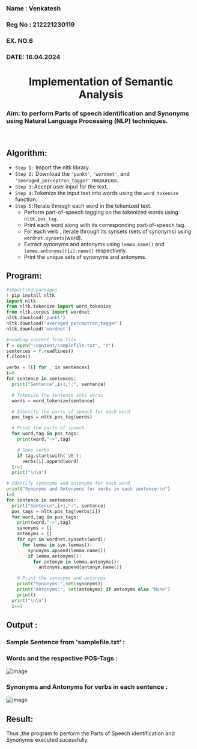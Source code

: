 <H3>Name : Venkatesh </H3>
<H3>Reg No : 212221230119</H3>
<H3>EX. NO.6</H3>
<H3>DATE: 16.04.2024</H3>
<H1 ALIGN =CENTER>Implementation of Semantic Analysis</H1>
<H3>Aim: to perform Parts of speech identification and Synonyms using Natural Language Processing (NLP) techniques. </H3> 
 <BR>

## Algorithm:
- `Step 1:` Import the nltk library.<br>
- `Step 2:` Download the `'punkt'`, `'wordnet'`, and `'averaged_perceptron_tagger'` resources.<br>
- `Step 3:`Accept user input for the text.<br>
- `Step 4:`Tokenize the input text into words using the `word_tokenize` function.<br>
- `Step 5:`Iterate through each word in the tokenized text.<br>
    -	Perform part-of-speech tagging on the tokenized words using `nltk.pos_tag.`<br>
    -	Print each word along with its corresponding part-of-speech tag.<br>
    -	For each verb , iterate through its synsets (sets of synonyms) using `wordnet.synsets`(word).<br>
    -	Extract synonyms and antonyms using `lemma.name()` and `lemma.antonyms()[i].name()` respectively.<br>
    -	Print the unique sets of synonyms and antonyms.
## Program:

```py
#importing packages
! pip install nltk
import nltk
from nltk.tokenize import word_tokenize
from nltk.corpus import wordnet
nltk.download('punkt')
nltk.download('averaged_perceptron_tagger')
nltk.download('wordnet')
```

```py
#reading content from file
f = open("/content/samplefile.txt", "r")
sentences = f.readlines()
f.close()
```

```py
verbs = [[] for _ in sentences]
i=0
for sentence in sentences:
  print("Sentence",i+1,":", sentence)

  # Tokenize the sentence into words
  words = word_tokenize(sentence)

  # Identify the parts of speech for each word
  pos_tags = nltk.pos_tag(words)

  # Print the parts of speech
  for word,tag in pos_tags:
    print(word,"->",tag)

    # Save verbs
    if tag.startswith('VB'):
      verbs[i].append(word)
  i+=1
  print("\n\n")
```

```py
# Identify synonyms and antonyms for each word
print("Synonyms and Antonymns for verbs in each sentence:\n")
i=0
for sentence in sentences:
  print("Sentence",i+1,":", sentence)
  pos_tags = nltk.pos_tag(verbs[i])
  for word,tag in pos_tags:
    print(word,"->",tag)
    synonyms = []
    antonyms = []
    for syn in wordnet.synsets(word):
      for lemma in syn.lemmas():
        synonyms.append(lemma.name())
        if lemma.antonyms():
          for antonym in lemma.antonyms():
            antonyms.append(antonym.name())

    # Print the synonyms and antonyms
    print("Synonyms:",set(synonyms))
    print("Antonyms:", set(antonyms) if antonyms else "None")
    print()
  print("\n\n")
  i+=1
```
## Output :
### Sample Sentence from 'samplefile.txt' :
### Words and the respective POS-Tags :
![image](https://github.com/Venkatigi/Ex-6--AAI/assets/94154252/a92a4211-1756-48a4-b158-b21cf005f297)

### Synonyms and Antonyms for verbs in each sentence :
![image](https://github.com/Venkatigi/Ex-6--AAI/assets/94154252/f6716e00-3236-4a22-ba73-bbb02479c1f9)

## Result:
Thus ,the program to perform the Parts of Speech identification and Synonymis executed sucessfully.
